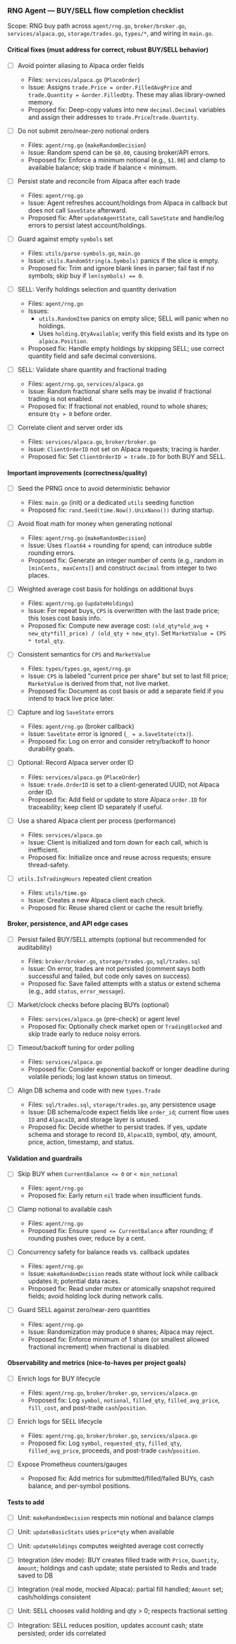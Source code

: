 ### RNG Agent — BUY/SELL flow completion checklist

Scope: RNG buy path across `agent/rng.go`, `broker/broker.go`, `services/alpaca.go`, `storage/trades.go`, `types/*`, and wiring in `main.go`.

#### Critical fixes (must address for correct, robust BUY/SELL behavior)

- [ ] Avoid pointer aliasing to Alpaca order fields

  - Files: `services/alpaca.go` (`PlaceOrder`)
  - Issue: Assigns `trade.Price = order.FilledAvgPrice` and `trade.Quantity = &order.FilledQty`. These may alias library-owned memory.
  - Proposed fix: Deep-copy values into new `decimal.Decimal` variables and assign their addresses to `trade.Price`/`trade.Quantity`.

- [ ] Do not submit zero/near-zero notional orders

  - Files: `agent/rng.go` (`makeRandomDecision`)
  - Issue: Random spend can be `$0.00`, causing broker/API errors.
  - Proposed fix: Enforce a minimum notional (e.g., `$1.00`) and clamp to available balance; skip trade if balance < minimum.

- [ ] Persist state and reconcile from Alpaca after each trade

  - Files: `agent/rng.go`
  - Issue: Agent refreshes account/holdings from Alpaca in callback but does not call `SaveState` afterward.
  - Proposed fix: After `updateAgentState`, call `SaveState` and handle/log errors to persist latest account/holdings.

- [ ] Guard against empty `symbols` set

  - Files: `utils/parse-symbols.go`, `main.go`
  - Issue: `utils.RandomString(a.Symbols)` panics if the slice is empty.
  - Proposed fix: Trim and ignore blank lines in parser; fail fast if no symbols; skip buy if `len(symbols) == 0`.

- [ ] SELL: Verify holdings selection and quantity derivation

  - Files: `agent/rng.go`
  - Issues:
    - `utils.RandomItem` panics on empty slice; SELL will panic when no holdings.
    - Uses `holding.QtyAvailable`; verify this field exists and its type on `alpaca.Position`.
  - Proposed fix: Handle empty holdings by skipping SELL; use correct quantity field and safe decimal conversions.

- [ ] SELL: Validate share quantity and fractional trading

  - Files: `agent/rng.go`, `services/alpaca.go`
  - Issue: Random fractional share sells may be invalid if fractional trading is not enabled.
  - Proposed fix: If fractional not enabled, round to whole shares; ensure `Qty > 0` before order.

- [ ] Correlate client and server order ids
  - Files: `services/alpaca.go`, `broker/broker.go`
  - Issue: `ClientOrderID` not set on Alpaca requests; tracing is harder.
  - Proposed fix: Set `ClientOrderID = trade.ID` for both BUY and SELL.

#### Important improvements (correctness/quality)

- [ ] Seed the PRNG once to avoid deterministic behavior

  - Files: `main.go` (init) or a dedicated `utils` seeding function
  - Proposed fix: `rand.Seed(time.Now().UnixNano())` during startup.

- [ ] Avoid float math for money when generating notional

  - Files: `agent/rng.go` (`makeRandomDecision`)
  - Issue: Uses `float64` + rounding for spend; can introduce subtle rounding errors.
  - Proposed fix: Generate an integer number of cents (e.g., random in `[minCents, maxCents]`) and construct `decimal` from integer to two places.

- [ ] Weighted average cost basis for holdings on additional buys

  - Files: `agent/rng.go` (`updateHoldings`)
  - Issue: For repeat buys, `CPS` is overwritten with the last trade price; this loses cost basis info.
  - Proposed fix: Compute new average cost: `(old_qty*old_avg + new_qty*fill_price) / (old_qty + new_qty)`. Set `MarketValue = CPS * total_qty`.

- [ ] Consistent semantics for `CPS` and `MarketValue`

  - Files: `types/types.go`, `agent/rng.go`
  - Issue: `CPS` is labeled "current price per share" but set to last fill price; `MarketValue` is derived from that, not live market.
  - Proposed fix: Document as cost basis or add a separate field if you intend to track live price later.

- [ ] Capture and log `SaveState` errors

  - Files: `agent/rng.go` (broker callback)
  - Issue: `SaveState` error is ignored (`_ = a.SaveState(ctx)`).
  - Proposed fix: Log on error and consider retry/backoff to honor durability goals.

- [ ] Optional: Record Alpaca server order ID

  - Files: `services/alpaca.go` (`PlaceOrder`)
  - Issue: `trade.OrderID` is set to a client-generated UUID, not Alpaca order ID.
  - Proposed fix: Add field or update to store Alpaca `order.ID` for traceability; keep client ID separately if useful.

- [ ] Use a shared Alpaca client per process (performance)

  - Files: `services/alpaca.go`
  - Issue: Client is initialized and torn down for each call, which is inefficient.
  - Proposed fix: Initialize once and reuse across requests; ensure thread-safety.

- [ ] `utils.IsTradingHours` repeated client creation
  - Files: `utils/time.go`
  - Issue: Creates a new Alpaca client each check.
  - Proposed fix: Reuse shared client or cache the result briefly.

#### Broker, persistence, and API edge cases

- [ ] Persist failed BUY/SELL attempts (optional but recommended for auditability)

  - Files: `broker/broker.go`, `storage/trades.go`, `sql/trades.sql`
  - Issue: On error, trades are not persisted (comment says both successful and failed, but code only saves on success).
  - Proposed fix: Save failed attempts with a status or extend schema (e.g., add `status`, `error_message`).

- [ ] Market/clock checks before placing BUYs (optional)

  - Files: `services/alpaca.go` (pre-check) or agent level
  - Proposed fix: Optionally check market open or `TradingBlocked` and skip trade early to reduce noisy errors.

- [ ] Timeout/backoff tuning for order polling

  - Files: `services/alpaca.go`
  - Proposed fix: Consider exponential backoff or longer deadline during volatile periods; log last known status on timeout.

- [ ] Align DB schema and code with new `types.Trade`
  - Files: `sql/trades.sql`, `storage/trades.go`, any persistence usage
  - Issue: DB schema/code expect fields like `order_id`; current flow uses `ID` and `AlpacaID`, and storage layer is unused.
  - Proposed fix: Decide whether to persist trades. If yes, update schema and storage to record `ID`, `AlpacaID`, symbol, qty, amount, price, action, timestamp, and status.

#### Validation and guardrails

- [ ] Skip BUY when `CurrentBalance <= 0` or `< min_notional`

  - Files: `agent/rng.go`
  - Proposed fix: Early return `nil` trade when insufficient funds.

- [ ] Clamp notional to available cash

  - Files: `agent/rng.go`
  - Proposed fix: Ensure `spend <= CurrentBalance` after rounding; if rounding pushes over, reduce by a cent.

- [ ] Concurrency safety for balance reads vs. callback updates

  - Files: `agent/rng.go`
  - Issue: `makeRandomDecision` reads state without lock while callback updates it; potential data races.
  - Proposed fix: Read under mutex or atomically snapshot required fields; avoid holding lock during network calls.

- [ ] Guard SELL against zero/near-zero quantities
  - Files: `agent/rng.go`
  - Issue: Randomization may produce `0` shares; Alpaca may reject.
  - Proposed fix: Enforce minimum of 1 share (or smallest allowed fractional increment) when fractional is disabled.

#### Observability and metrics (nice-to-haves per project goals)

- [ ] Enrich logs for BUY lifecycle

  - Files: `agent/rng.go`, `broker/broker.go`, `services/alpaca.go`
  - Proposed fix: Log `symbol`, `notional`, `filled_qty`, `filled_avg_price`, `fill_cost`, and post-trade `cash`/`position`.

- [ ] Enrich logs for SELL lifecycle

  - Files: `agent/rng.go`, `broker/broker.go`, `services/alpaca.go`
  - Proposed fix: Log `symbol`, `requested_qty`, `filled_qty`, `filled_avg_price`, proceeds, and post-trade `cash`/`position`.

- [ ] Expose Prometheus counters/gauges
  - Proposed fix: Add metrics for submitted/filled/failed BUYs, cash balance, and per-symbol positions.

#### Tests to add

- [ ] Unit: `makeRandomDecision` respects min notional and balance clamps
- [ ] Unit: `updateBasicStats` uses `price*qty` when available
- [ ] Unit: `updateHoldings` computes weighted average cost correctly
- [ ] Integration (dev mode): BUY creates filled trade with `Price`, `Quantity`, `Amount`; holdings and cash update; state persisted to Redis and trade saved to DB
- [ ] Integration (real mode, mocked Alpaca): partial fill handled; `Amount` set; cash/holdings consistent

- [ ] Unit: SELL chooses valid holding and qty > 0; respects fractional setting
- [ ] Integration: SELL reduces position, updates account cash; state persisted; order ids correlated
